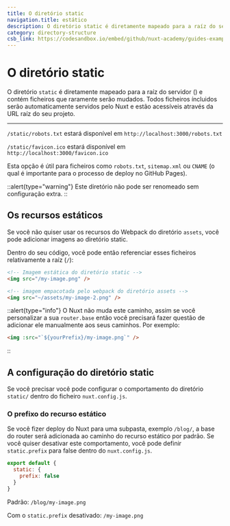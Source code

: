 ```yaml
---
title: O diretório static
navigation.title: estático
description: O diretório static é diretamente mapeado para a raíz do servidor () e contém ficheiros que raramente serão mudados. Todos ficheiros íncluidos serão automaticamente servidos pelo Nuxt e estão acessíveis através da URL raíz do seu projeto.
category: directory-structure
csb_link: https://codesandbox.io/embed/github/nuxt-academy/guides-examples/tree/master/04_directory_structure/13_static?fontsize=14&hidenavigation=1&theme=dark
---
```

# O diretório static

O diretório `static` é diretamente mapeado para a raíz do servidor () e contém ficheiros que raramente serão mudados. Todos ficheiros íncluidos serão automaticamente servidos pelo Nuxt e estão acessíveis através da URL raíz do seu projeto.

---

`/static/robots.txt` estará disponível em `http://localhost:3000/robots.txt`

`/static/favicon.ico` estará disponível em `http://localhost:3000/favicon.ico`

Esta opção é útil para ficheiros como `robots.txt`, `sitemap.xml` ou `CNAME` (o qual é importante para o processo de deploy no GitHub Pages).

::alert{type="warning"}
Este diretório não pode ser renomeado sem configuração extra.
::

## Os recursos estáticos

Se você não quiser usar os recursos do Webpack do diretório `assets`, você pode adicionar imagens ao diretório static.

Dentro do seu código, você pode então referenciar esses ficheiros relativamente a raíz (`/`):

```html
<!-- Imagem estática do diretório static -->
<img src="/my-image.png" />

<!-- imagem empacotada pelo webpack do diretório assets -->
<img src="~/assets/my-image-2.png" />
```

::alert{type="info"}
O Nuxt não muda este caminho, assim se você personalizar a sua `router.base` então você precisará fazer questão de adicionar ele manualmente aos seus caminhos. Por exemplo:

```html
<img :src="`${yourPrefix}/my-image.png`" />
```
::


## A configuração do diretório static

Se você precisar você pode configurar o comportamento do diretório `static/` dentro do ficheiro `nuxt.config.js`.

### O prefixo do recurso estático

Se você fizer deploy do Nuxt para uma subpasta, exemplo `/blog/`, a base do router será adicionada ao caminho do recurso estático por padrão. Se você quiser desativar este comportamento, você pode definir `static.prefix` para false dentro do `nuxt.config.js`.

```js
export default {
  static: {
    prefix: false
  }
}
```

Padrão: `/blog/my-image.png`

Com o `static.prefix` desativado: `/my-image.png`
